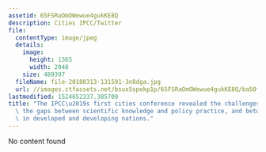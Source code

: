 ```yaml
---
assetid: 65FSRaOmOWewue4gukKE8Q
description: Cities IPCC/Twitter
file:
  contentType: image/jpeg
  details:
    image:
      height: 1365
      width: 2048
    size: 489397
  fileName: file-20180313-131591-3n8dga.jpg
  url: //images.ctfassets.net/bsux5spekp1p/65FSRaOmOWewue4gukKE8Q/ba50f4b2ab07416e88d9b2f63954b302/file-20180313-131591-3n8dga.jpg
lastmodified: 1524652337.385709
title: "The IPCC\u2019s first cities conference revealed the challenges in bridging\
  \ the gaps between scientific knowledge and policy practice, and between cities\
  \ in developed and developing nations."
---
```

No content found